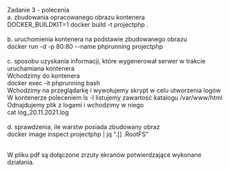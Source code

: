 Zadanie 3 - polecenia <br />
a. zbudowania opracowanego obrazu kontenera <br />
  DOCKER_BUILDKIT=1 docker build -t projectphp . <br /><br />
b. uruchomienia kontenera na podstawie zbudowanego obrazu <br />
  docker run -d -p 80:80 --name phprunning projectphp <br /><br />
c. sposobu uzyskania informacji, które wygenerował serwer w trakcie uruchamiana kontenera <br />
Wchodzimy do kontenera <br />
  docker exec -it phprunning bash <br />
Wchodzimy na przeglądarkę i wywołujemy skrypt w celu utworzenia logów <br />
W kontenerze poleceniem ls -l listujemy zawartość katalogu /var/www/html <br />
Odnajdujemy plik z logami i wchodzimy w niego <br />
  cat log_20.11.2021.log <br /><br />
d. sprawdzenia, ile warstw posiada zbudowany obraz <br />
  docker image inspect projectphp | jq ".[] .RootFS" <br /><br />
  
W pliku pdf są dołączone zrzuty ekranów potwierdzające wykonane działania.
